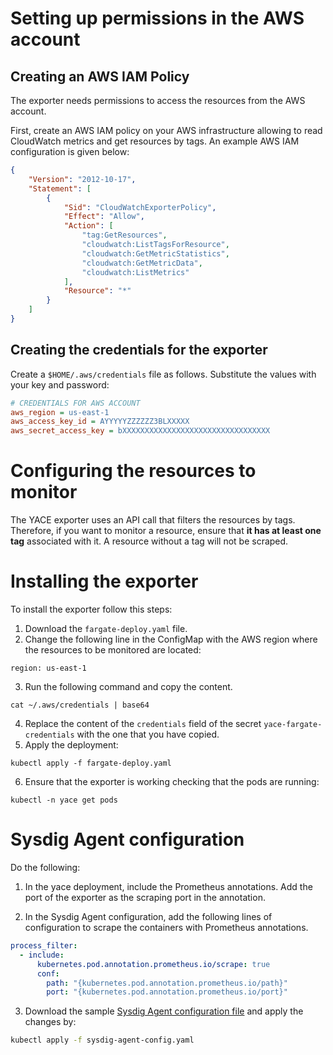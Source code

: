 # Setting up permissions in the AWS account
## Creating an AWS IAM Policy
The exporter needs permissions to access the resources from the AWS account.

First, create an AWS IAM policy on your AWS infrastructure allowing to read CloudWatch metrics and get resources by tags.
An example AWS IAM configuration is given below:

```json
{
    "Version": "2012-10-17",
    "Statement": [
        {
            "Sid": "CloudWatchExporterPolicy",
            "Effect": "Allow",
            "Action": [
                "tag:GetResources",
                "cloudwatch:ListTagsForResource",
                "cloudwatch:GetMetricStatistics",
                "cloudwatch:GetMetricData",
                "cloudwatch:ListMetrics"
            ],
            "Resource": "*"
        }
    ]
}
```

## Creating the credentials for the exporter
Create a `$HOME/.aws/credentials` file as follows. Substitute the values with your key and password:

```ini
# CREDENTIALS FOR AWS ACCOUNT
aws_region = us-east-1
aws_access_key_id = AYYYYYZZZZZZ3BLXXXXX
aws_secret_access_key = bXXXXXXXXXXXXXXXXXXXXXXXXXXXXXXXXX
```

# Configuring the resources to monitor
The YACE exporter uses an API call that filters the resources by tags.
Therefore, if you want to monitor a resource, ensure that **it has at least one tag** associated with it. A resource without a tag will not be scraped.

# Installing the exporter
To install the exporter follow this steps:

1. Download the `fargate-deploy.yaml` file.
2. Change the following line in the ConfigMap with the AWS region where the resources to be monitored are located:
```
region: us-east-1
```
3. Run the following command and copy the content.
```
cat ~/.aws/credentials | base64
```
4. Replace the content of the `credentials` field of the secret `yace-fargate-credentials` with the one that you have copied.
5. Apply the deployment:
```
kubectl apply -f fargate-deploy.yaml
```
6. Ensure that the exporter is working checking that the pods are running:
```
kubectl -n yace get pods
```

# Sysdig Agent configuration
Do the following:

1. In the yace deployment, include the Prometheus annotations. Add the port of the exporter as the scraping port in the annotation.    

2. In the Sysdig Agent configuration, add the following lines of configuration to scrape the containers with Prometheus annotations.
```yaml
process_filter:
  - include:
      kubernetes.pod.annotation.prometheus.io/scrape: true
      conf:
        path: "{kubernetes.pod.annotation.prometheus.io/path}"
        port: "{kubernetes.pod.annotation.prometheus.io/port}"
```

3. Download the sample [Sysdig Agent configuration file](include/sysdig-agent-config.yaml) and apply the changes by:
```bash
kubectl apply -f sysdig-agent-config.yaml
```
